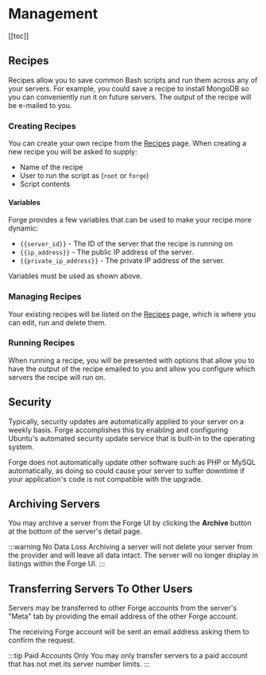# Management

[[toc]]

## Recipes

Recipes allow you to save common Bash scripts and run them across any of your servers. For example, you could save a recipe to install MongoDB so you can conveniently run it on future servers. The output of the recipe will be e-mailed to you.

### Creating Recipes

You can create your own recipe from the [Recipes](https://forge.laravel.com/recipes) page. When creating a new recipe you will be asked to supply:

- Name of the recipe
- User to run the script as (`root` or `forge`)
- Script contents

#### Variables

Forge provides a few variables that can be used to make your recipe more dynamic:

<div v-pre>

- `{{server_id}}` - The ID of the server that the recipe is running on
- `{{ip_address}}` - The public IP address of the server.
- `{{private_ip_address}}` - The private IP address of the server.

</div>

Variables must be used as shown above.

### Managing Recipes

Your existing recipes will be listed on the [Recipes](https://forge.laravel.com/recipes) page, which is where you can edit, run and delete them.

### Running Recipes

When running a recipe, you will be presented with options that allow you to have the output of the recipe emailed to you and allow you configure which servers the recipe will run on.

## Security

Typically, security updates are automatically applied to your server on a weekly basis. Forge accomplishes this by enabling and configuring Ubuntu's automated security update service that is built-in to the operating system.

Forge does not automatically update other software such as PHP or MySQL automatically, as doing so could cause your server to suffer downtime if your application's code is not compatible with the upgrade.

## Archiving Servers

You may archive a server from the Forge UI by clicking the **Archive** button at the bottom of the server's detail page.

:::warning No Data Loss
Archiving a server will not delete your server from the provider and will leave all data intact. The server will no longer display in listings within the Forge UI.
:::

## Transferring Servers To Other Users

Servers may be transferred to other Forge accounts from the server's "Meta" tab by providing the email address of the other Forge account.

The receiving Forge account will be sent an email address asking them to confirm the request.

:::tip Paid Accounts Only
You may only transfer servers to a paid account that has not met its server number limits.
:::
